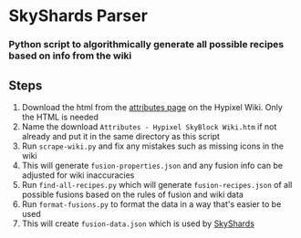 # SkyShards Parser
### Python script to algorithmically generate all possible recipes based on info from the wiki
## Steps
1. Download the html from the [attributes page](https://wiki.hypixel.net/Attributes) on the Hypixel Wiki. Only the HTML is needed
2. Name the download `Attributes - Hypixel SkyBlock Wiki.htm` if not already and put it in the same directory as this script
3. Run `scrape-wiki.py` and fix any mistakes such as missing icons in the wiki
4. This will generate `fusion-properties.json` and any fusion info can be adjusted for wiki inaccuracies
5. Run `find-all-recipes.py` which will generate `fusion-recipes.json` of all possible fusions based on the rules of fusion and wiki data
6. Run `format-fusions.py` to format the data in a way that's easier to be used
7. This will create `fusion-data.json` which is used by [SkyShards](https://skyshards.com)
